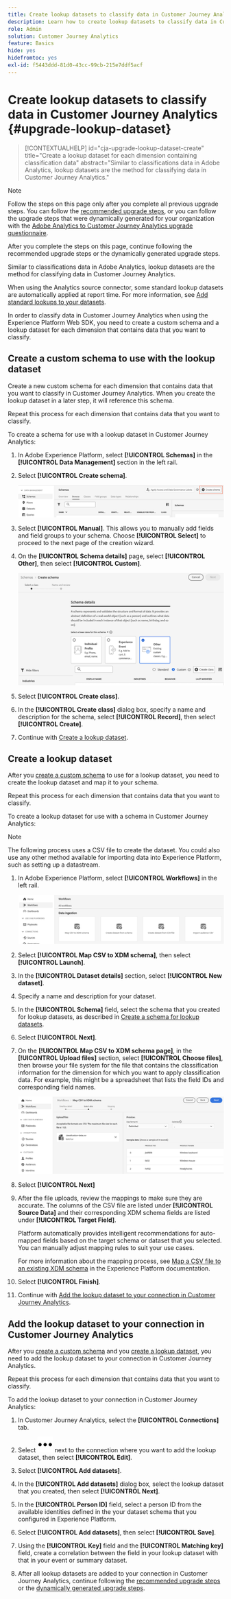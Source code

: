 ```yaml
---
title: Create lookup datasets to classify data in Customer Journey Analytics
description: Learn how to create lookup datasets to classify data in Customer Journey Analytics
role: Admin
solution: Customer Journey Analytics
feature: Basics
hide: yes
hidefromtoc: yes
exl-id: f5443ddd-81d0-43cc-99cb-215e7ddf5acf
---
```

# Create lookup datasets to classify data in Customer Journey Analytics {#upgrade-lookup-dataset}

<!-- markdownlint-disable MD034 -->

>[!CONTEXTUALHELP]
>id="cja-upgrade-lookup-dataset-create"
>title="Create a lookup dataset for each dimension containing classification data"
>abstract="Similar to classifications data in Adobe Analytics, lookup datasets are the method for classifying data in Customer Journey Analytics."

<!-- markdownlint-enable MD034 -->

>[!NOTE]
> 
>Follow the steps on this page only after you complete all previous upgrade steps. You can follow the [recommended upgrade steps](/help/getting-started/cja-upgrade/cja-upgrade-recommendations.md#recommended-upgrade-steps-for-most-organizations), or you can follow the upgrade steps that were dynamically generated for your organization with the [Adobe Analytics to Customer Journey Analytics upgrade questionnaire](https://gigazelle.github.io/cja-ttv/). 
>
>After you complete the steps on this page, continue following the recommended upgrade steps or the dynamically generated upgrade steps. 

Similar to classifications data in Adobe Analytics, lookup datasets are the method for classifying data in Customer Journey Analytics. 

When using the Analytics source connector, some standard lookup datasets are automatically applied at report time. For more information, see [Add standard lookups to your datasets](/help/connections/standard-lookups.md).

In order to classify data in Customer Journey Analytics when using the Experience Platform Web SDK, you need to create a custom schema and a lookup dataset for each dimension that contains data that you want to classify.

## Create a custom schema to use with the lookup dataset

Create a new custom schema for each dimension that contains data that you want to classify in Customer Journey Analytics. When you create the lookup dataset in a later step, it will reference this schema. 

Repeat this process for each dimension that contains data that you want to classify.

To create a schema for use with a lookup dataset in Customer Journey Analytics:

1. In Adobe Experience Platform, select **[!UICONTROL Schemas]** in the **[!UICONTROL Data Management]** section in the left rail.

1. Select **[!UICONTROL Create schema]**.

   ![Create schema button](assets/schema-create.png)

1. Select **[!UICONTROL Manual]**. This allows you to manually add fields and field groups to your schema. Choose **[!UICONTROL Select]** to proceed to the next page of the creation wizard.  

1. On the **[!UICONTROL Schema details]** page, select **[!UICONTROL Other]**, then select **[!UICONTROL Custom]**.

   ![Create custom](assets/schema-custom.png)

1. Select **[!UICONTROL Create class]**.

   <!-- add screenshot -->

1. In the **[!UICONTROL Create class]** dialog box, specify a name and description for the schema, select **[!UICONTROL Record]**, then select **[!UICONTROL Create]**.

1. Continue with [Create a lookup dataset](#create-a-lookup-dataset).

## Create a lookup dataset

After you [create a custom schema](#create-a-custom-schema-to-use-with-the-lookup-dataset) to use for a lookup dataset, you need to create the lookup dataset and map it to your schema.

Repeat this process for each dimension that contains data that you want to classify.

To create a lookup dataset for use with a schema in Customer Journey Analytics:

>[!NOTE]
>
>The following process uses a CSV file to create the dataset. You could also use any other method available for importing data into Experience Platform, such as setting up a datastream.

1. In Adobe Experience Platform, select **[!UICONTROL Workflows]** in the left rail. 

   ![Create custom](assets/lookup-dataset-workflows.png)

1. Select **[!UICONTROL Map CSV to XDM schema]**, then select **[!UICONTROL Launch]**.

1. In the **[!UICONTROL Dataset details]** section, select **[!UICONTROL New dataset]**.

1. Specify a name and description for your dataset.

1. In the **[!UICONTROL Schema]** field, select the schema that you created for lookup datasets, as described in [Create a schema for lookup datasets](#create-a-schema-for-lookup-datasets).

1. Select **[!UICONTROL Next]**.

1. On the **[!UICONTROL Map CSV to XDM schema page]**, in the **[!UICONTROL Upload files]** section, select **[!UICONTROL Choose files]**, then browse your file system for the file that contains the classification information for the dimension for which you want to apply classification data. For example, this might be a spreadsheet that lists the field IDs and corresponding field names. <!-- correct? How can I better explain what this file is?-->

   ![Map CSV file](assets/lookup-map-csv.png)

1. Select **[!UICONTROL Next]**

1. After the file uploads, review the mappings to make sure they are accurate. The columns of the CSV file are listed under **[!UICONTROL Source Data]** and their corresponding XDM schema fields are listed under **[!UICONTROL Target Field]**.

   Platform automatically provides intelligent recommendations for auto-mapped fields based on the target schema or dataset that you selected. You can manually adjust mapping rules to suit your use cases.

   For more information about the mapping process, see [Map a CSV file to an existing XDM schema](https://experienceleague.adobe.com/en/docs/experience-platform/ingestion/tutorials/map-csv/existing-schema) in the Experience Platform documentation.

1. Select **[!UICONTROL Finish]**.

1. Continue with [Add the lookup dataset to your connection in Customer Journey Analytics](#add-the-lookup-dataset-to-your-connection-in-customer-journey-analytics).

## Add the lookup dataset to your connection in Customer Journey Analytics 

After you [create a custom schema](#create-a-custom-schema-to-use-with-the-lookup-dataset) and you [create a lookup dataset](#create-a-lookup-dataset), you need to add the lookup dataset to your connection in Customer Journey Analytics.

Repeat this process for each dimension that contains data that you want to classify.

To add the lookup dataset to your connection in Customer Journey Analytics:

1. In Customer Journey Analytics, select the **[!UICONTROL Connections]** tab.

1. Select ![More icon](assets/More.svg) next to the connection where you want to add the lookup dataset, then select **[!UICONTROL Edit]**.

   <!-- add screenshot -->

1. Select **[!UICONTROL Add datasets]**.

1. In the **[!UICONTROL Add datasets]** dialog box, select the lookup dataset that you created, then select **[!UICONTROL Next]**. 

1. In the **[!UICONTROL Person ID]** field, select a person ID from the available identities defined in the your dataset schema that you configured in Experience Platform. <!-- fill out other fields? -->

1. Select **[!UICONTROL Add datasets]**, then select **[!UICONTROL Save]**.

   <!-- is there a step right in between here where you select the dataset -->

1. Using the **[!UICONTROL Key]** field and the **[!UICONTROL Matching key]** field, create a correlation between the field in your lookup dataset with that in your event or summary dataset. 

1. After all lookup datasets are added to your connection in Customer Journey Analytics, continue following the [recommended upgrade steps](/help/getting-started/cja-upgrade/cja-upgrade-recommendations.md#recommended-upgrade-steps-for-most-organizations) or the [dynamically generated upgrade steps](https://gigazelle.github.io/cja-ttv/). 

